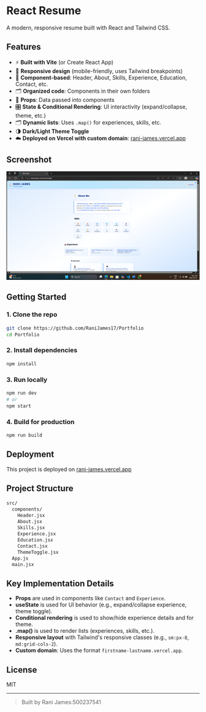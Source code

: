 # React Resume

A modern, responsive resume built with React and Tailwind CSS.

## Features

- ⚡ **Built with Vite** (or Create React App)
- 📱 **Responsive design** (mobile-friendly, uses Tailwind breakpoints)
- 🧩 **Component-based**: Header, About, Skills, Experience, Education, Contact, etc.
- 🗂️ **Organized code**: Components in their own folders
- 🔄 **Props**: Data passed into components
- 🎛️ **State & Conditional Rendering**: UI interactivity (expand/collapse, theme, etc.)
- 🗂️ **Dynamic lists**: Uses `.map()` for experiences, skills, etc.
- 🌗 **Dark/Light Theme Toggle**
- ☁️ **Deployed on Vercel with custom domain**: [rani-james.vercel.app](https://rani-james.vercel.app)

## Screenshot

![Portfolio Screenshot](./screenshot.png)

## Getting Started

### 1. Clone the repo

```bash
git clone https://github.com/RaniJames17/Portfolio
cd Portfolio
```

### 2. Install dependencies

```bash
npm install
```

### 3. Run locally

```bash
npm run dev
# or
npm start
```

### 4. Build for production

```bash
npm run build
```

## Deployment

This project is deployed on [rani-james.vercel.app](https://rani-james.vercel.app)


## Project Structure

```
src/
  components/
    Header.jsx
    About.jsx
    Skills.jsx
    Experience.jsx
    Education.jsx
    Contact.jsx
    ThemeToggle.jsx
  App.js
  main.jsx
```

## Key Implementation Details

- **Props** are used in components like `Contact` and `Experience`.
- **useState** is used for UI behavior (e.g., expand/collapse experience, theme toggle).
- **Conditional rendering** is used to show/hide experience details and for theme.
- **.map()** is used to render lists (experiences, skills, etc.).
- **Responsive layout** with Tailwind's responsive classes (e.g., `sm:px-8`, `md:grid-cols-2`).
- **Custom domain**: Uses the format `firstname-lastname.vercel.app`.

## License

MIT

---

> Built by Rani James:500237541